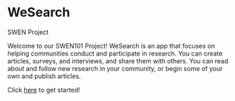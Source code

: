 # WeSearch
SWEN Project

Welcome to our SWEN101 Project!
WeSearch is an app that focuses on helping communities conduct and participate in research. You can create articles, surveys, and interviews, and share them with others. You can read about and follow new research in your community, or begin some of your own and publish articles.

Click [here](https://tommy-mills.github.io/WeSearch/swenapppages/tester.html) to get started!

